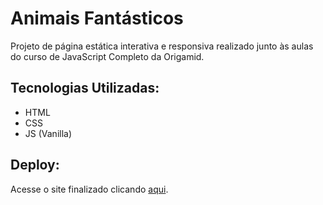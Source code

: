 # Animais Fantásticos

Projeto de página estática interativa e responsiva realizado junto às aulas do curso de JavaScript Completo da Origamid.

## Tecnologias Utilizadas:

- HTML
- CSS
- JS (Vanilla)

## Deploy:

Acesse o site finalizado clicando [aqui](https://nataliabrunelli.github.io/animais-fantasticos/).
